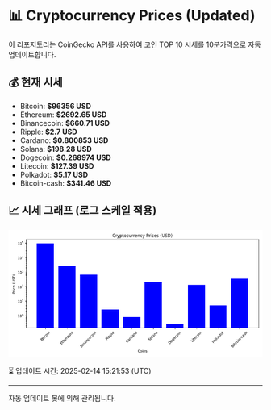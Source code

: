
# 📊 Cryptocurrency Prices (Updated)

이 리포지토리는 CoinGecko API를 사용하여 코인 TOP 10 시세를 10분가격으로 자동 업데이트합니다.

## 💰 현재 시세
- Bitcoin: **$96356 USD**
- Ethereum: **$2692.65 USD**
- Binancecoin: **$660.71 USD**
- Ripple: **$2.7 USD**
- Cardano: **$0.800853 USD**
- Solana: **$198.28 USD**
- Dogecoin: **$0.268974 USD**
- Litecoin: **$127.39 USD**
- Polkadot: **$5.17 USD**
- Bitcoin-cash: **$341.46 USD**

## 📈 시세 그래프 (로그 스케일 적용)
![Crypto Prices](crypto_prices.png)

⏳ 업데이트 시간: 2025-02-14 15:21:53 (UTC)

---
자동 업데이트 봇에 의해 관리됩니다.
